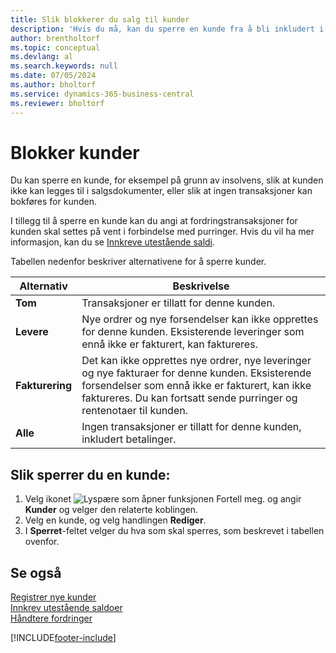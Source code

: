 ```yaml
---
title: Slik blokkerer du salg til kunder
description: 'Hvis du må, kan du sperre en kunde fra å bli inkludert i salgsdokumenter og andre salgstransaksjoner.'
author: brentholtorf
ms.topic: conceptual
ms.devlang: al
ms.search.keywords: null
ms.date: 07/05/2024
ms.author: bholtorf
ms.service: dynamics-365-business-central
ms.reviewer: bholtorf
---
```

# <a name="block-customers"></a>Blokker kunder
Du kan sperre en kunde, for eksempel på grunn av insolvens, slik at kunden ikke kan legges til i salgsdokumenter, eller slik at ingen transaksjoner kan bokføres for kunden.

I tillegg til å sperre en kunde kan du angi at fordringstransaksjoner for kunden skal settes på vent i forbindelse med purringer. Hvis du vil ha mer informasjon, kan du se [Innkreve utestående saldi](receivables-collect-outstanding-balances.md).   

Tabellen nedenfor beskriver alternativene for å sperre kunder.  

|Alternativ|Beskrivelse|  
|--------------------|------------|  
|**Tom**|Transaksjoner er tillatt for denne kunden.|
|**Levere**|Nye ordrer og nye forsendelser kan ikke opprettes for denne kunden. Eksisterende leveringer som ennå ikke er fakturert, kan faktureres.|  
|**Fakturering**|Det kan ikke opprettes nye ordrer, nye leveringer og nye fakturaer for denne kunden. Eksisterende forsendelser som ennå ikke er fakturert, kan ikke faktureres. Du kan fortsatt sende purringer og rentenotaer til kunden.|  
|**Alle**|Ingen transaksjoner er tillatt for denne kunden, inkludert betalinger.|  

## <a name="to-block-a-customer"></a>Slik sperrer du en kunde:
1. Velg ikonet ![Lyspære som åpner funksjonen Fortell meg.](media/ui-search/search_small.png "Fortell hva du vil gjøre") og angir **Kunder** og velger den relaterte koblingen.
2. Velg en kunde, og velg handlingen **Rediger**.
3. I **Sperret**-feltet velger du hva som skal sperres, som beskrevet i tabellen ovenfor.

## <a name="see-also"></a>Se også
[Registrer nye kunder](sales-how-register-new-customers.md)  
[Innkrev utestående saldoer](receivables-collect-outstanding-balances.md)  
[Håndtere fordringer](receivables-manage-receivables.md)  


[!INCLUDE[footer-include](includes/footer-banner.md)]
